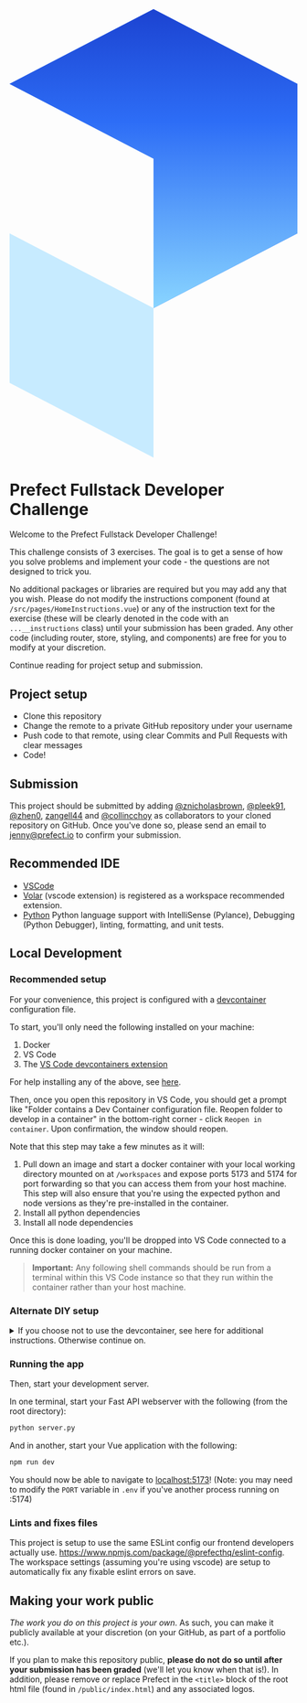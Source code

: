<p align="center" >
 <svg viewBox="0 0 106 165" fill="none" xmlns="http://www.w3.org/2000/svg">
  <path fill-rule="evenodd" clip-rule="evenodd" d="M0 27.5L53 55V110L106 82.5V27.5L53 0L0 27.5Z"
    fill="#2D6DF6" />
  <path fill-rule="evenodd" clip-rule="evenodd" d="M0 27.5L53 55V110L106 82.5V27.5L53 0L0 27.5Z"
    fill="url(#paint0_linear_2070_5702)" />
  <path fill-rule="evenodd" clip-rule="evenodd" d="M53 110L0 82.5V137.5L53 165V110Z" fill="#C7EBFF" />
  <defs>
    <linearGradient id="paint0_linear_2070_5702" x1="53" y1="1" x2="53" y2="110"
      gradientUnits="userSpaceOnUse">
      <stop stop-color="#1C44D2" />
      <stop offset="0.369792" stop-color="#2D6DF6" />
      <stop offset="1" stop-color="#89D5FF" />
    </linearGradient>
  </defs>
</svg>  
</p>


# Prefect Fullstack Developer Challenge

Welcome to the Prefect Fullstack Developer Challenge!

This challenge consists of 3 exercises. The goal is to get a sense of how you solve problems and implement your code - the  questions are not designed to trick you.

No additional packages or libraries are required but you may add any that you wish.  Please do not modify the instructions component (found at `/src/pages/HomeInstructions.vue`) or any of the instruction text for the exercise (these will be clearly denoted in  the code with an `...__instructions` class) until your submission has been graded.  Any other code (including router, store, styling, and components) are free for you to modify at your discretion.

Continue reading for project setup and submission.

## Project setup

- Clone this repository
- Change the remote to a private GitHub repository under your username
- Push code to that remote, using clear Commits and Pull Requests with clear messages
- Code!

## Submission

This project should be submitted by adding [@znicholasbrown](https://github.com/znicholasbrown), [@pleek91](https://github.com/pleek91), [@zhen0](https://github.com/zhen0), [zangell44](https://github.com/zangell44) and [@collincchoy](https://github.com/collincchoy) as collaborators to your cloned repository on GitHub. Once you've done so, please send an email to [jenny@prefect.io](jenny@prefect.io) to confirm your submission.

## Recommended IDE

- [VSCode](https://code.visualstudio.com/)
- [Volar](https://marketplace.visualstudio.com/items?itemName=johnsoncodehk.volar) (vscode extension) is registered as a workspace recommended extension. 
- [Python](https://marketplace.visualstudio.com/items?itemName=ms-python.python) Python language support with IntelliSense (Pylance), Debugging (Python Debugger), linting, formatting, and unit tests.

## Local Development
### Recommended setup
For your convenience, this project is configured with a [devcontainer](https://code.visualstudio.com/docs/devcontainers/containers) configuration file. 

To start, you'll only need the following installed on your machine:
1. Docker
2. VS Code
3. The [VS Code devcontainers extension](https://marketplace.visualstudio.com/items?itemName=ms-vscode-remote.remote-containers)

For help installing any of the above, see [here](https://code.visualstudio.com/docs/devcontainers/containers#_installation).

Then, once you open this repository in VS Code, you should get a prompt like "Folder contains a Dev Container configuration file. Reopen folder to develop in a container" in the bottom-right corner - click `Reopen in container`. Upon confirmation, the window should reopen. 

Note that this step may take a few minutes as it will:
1. Pull down an image and start a docker container with your local working directory mounted on at `/workspaces` and expose ports 5173 and 5174 for port forwarding so that you can access them from your host machine. This step will also ensure that you're using the expected python and node versions as they're pre-installed in the container.
2. Install all python dependencies
3. Install all node dependencies

Once this is done loading, you'll be dropped into VS Code connected to a running docker container on your machine.
> **Important:** Any following shell commands should be run from a terminal within this VS Code instance so that they run within the container rather than your host machine.

### Alternate DIY setup
<details>
<summary>If you choose not to use the devcontainer, see here for additional instructions. Otherwise continue on.</summary>

To start, make sure you're on the right versions of NodeJS and Python.

for Node:
```sh
nvm use
```

for Python, a `.python-version` file is included for compatibility with `pyenv` and should get picked up automatically when running commands from within the project.

```sh
pyenv install 3.12.1
# on cd into this directory, `python --version` should return 3.12.1
```

Note that these assume you have Node Version Manager and Pyenv on your machine; you're free to use the environment managers of your choice, `.nvmrc` and `.python-version` files have been provided for convenience. 


Then, install project dependencies.

For Node:
```sh
npm ci
```

For Python:
```sh
python -m venv venv
source venv/bin/activate

pip install -r requirements.txt
```
</details>

### Running the app

Then, start your development server.

In one terminal, start your Fast API webserver with the following (from the root directory):
```sh
python server.py
```

And in another, start your Vue application with the following:
```sh
npm run dev
```

You should now be able to navigate to [localhost:5173](http://localhost:5173)! (Note: you may need to modify the `PORT` variable in `.env` if you've another process running on :5174)


### Lints and fixes files

This project is setup to use the same ESLint config our frontend developers actually use. https://www.npmjs.com/package/@prefecthq/eslint-config. The workspace settings (assuming you're using vscode) are setup to automatically fix any fixable eslint errors on save.

## Making your work public

_The work you do on this project is your own_. As such, you can make it publicly  available at your discretion (on your GitHub, as part of a portfolio etc.).

If you plan to make this repository public, **please do not do so until after your submission has been graded** (we'll let you know when that is!). In addition, please  remove or replace Prefect in the `<title>` block of the root html file (found in `/public/index.html`) and any associated logos.
